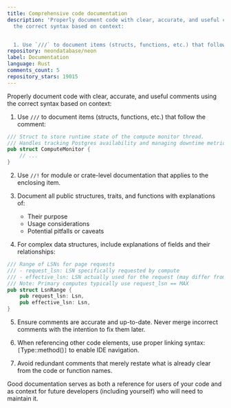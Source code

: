 ```yaml
---
title: Comprehensive code documentation
description: 'Properly document code with clear, accurate, and useful comments using
  the correct syntax based on context:


  1. Use `///` to document items (structs, functions, etc.) that follow the comment:'
repository: neondatabase/neon
label: Documentation
language: Rust
comments_count: 5
repository_stars: 19015
---
```


Properly document code with clear, accurate, and useful comments using the correct syntax based on context:

1. Use `///` to document items (structs, functions, etc.) that follow the comment:
```rust
/// Struct to store runtime state of the compute monitor thread.
/// Handles tracking Postgres availability and managing downtime metrics.
pub struct ComputeMonitor {
    // ...
}
```

2. Use `//!` for module or crate-level documentation that applies to the enclosing item.

3. Document all public structures, traits, and functions with explanations of:
   - Their purpose
   - Usage considerations
   - Potential pitfalls or caveats

4. For complex data structures, include explanations of fields and their relationships:
```rust
/// Range of LSNs for page requests
/// - request_lsn: LSN specifically requested by compute
/// - effective_lsn: LSN actually used for the request (may differ from request_lsn)
/// Note: Primary computes typically use request_lsn == MAX
pub struct LsnRange {
    pub request_lsn: Lsn,
    pub effective_lsn: Lsn,
}
```

5. Ensure comments are accurate and up-to-date. Never merge incorrect comments with the intention to fix them later.

6. When referencing other code elements, use proper linking syntax: `[`Type::method()`]` to enable IDE navigation.

7. Avoid redundant comments that merely restate what is already clear from the code or function names.

Good documentation serves as both a reference for users of your code and as context for future developers (including yourself) who will need to maintain it.